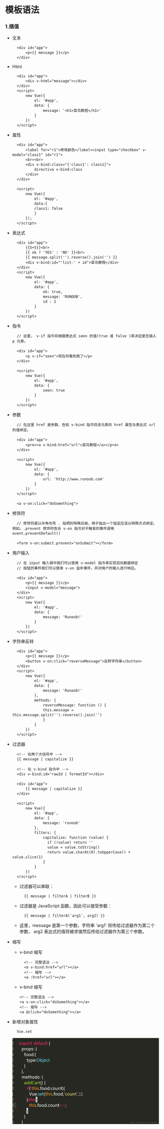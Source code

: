 # 模板语法

### 1.插值

- 文本
	
		<div id="app">
			<p>{{ message }}</p>
		</div>
	
- Html

		<div id="app">
		    <div v-html="message"></div>
		</div>
		<script>
			new Vue({
		  		el: '#app',
		  		data: {
		    		message: '<h1>菜鸟教程</h1>'
			  	}
			})
		</script>
		
- 属性

		<div id="app">
	  		<label for="r1">修改颜色</label><input type="checkbox" v-model="class1" id="r1">
		  	<br><br>
		  	<div v-bind:class="{'class1': class1}">
				directiva v-bind:class
		  	</div>
		</div>
		    
		<script>
			new Vue({
	    		el: '#app',
			  	data:{
		      	class1: false
	  			}
			});
		</script>

- 表达式

		<div id="app">
	  		{{5+5}}<br>
		  	{{ ok ? 'YES' : 'NO' }}<br>
		  	{{ message.split('').reverse().join('') }}
		  	<div v-bind:id="'list-' + id">菜鸟教程</div>
		</div>
		<script>
			new Vue({
		  		el: '#app',
		 	 	data: {
			    	ok: true,
			    	message: 'RUNOOB',
			    	id : 1
			  	}
			})
		</script>

- 指令

		// 这里， v-if 指令将根据表达式 seen 的值(true 或 false )来决定是否插入 p 元素。
		
		<div id="app">
    		<p v-if="seen">现在你看到我了</p>
		</div>
		    
		<script>
			new Vue({
			  	el: '#app',
			  	data: {
			    	seen: true
			  	}
			})
		</script>
		
- 参数

		// 在这里 href 是参数，告知 v-bind 指令将该元素的 href 属性与表达式 url 的值绑定。
		
		<div id="app">
    		<pre><a v-bind:href="url">菜鸟教程</a></pre>
		</div>
		    
		<script>
			new Vue({
			  	el: '#app',
			  	data: {
			    	url: 'http://www.runoob.com'
			  	}
			})
		</script>
		
		<a v-on:click="doSomething">

- 修饰符
		
		// 修饰符是以半角句号 . 指明的特殊后缀，用于指出一个指定应该以特殊方式绑定。例如，.prevent 修饰符告诉 v-on 指令对于触发的事件调用 event.preventDefault()
		
		<form v-on:submit.prevent="onSubmit"></form>

- 用户输入

		// 在 input 输入框中我们可以使用 v-model 指令来实现双向数据绑定 
		// 按钮的事件我们可以使用 v-on 监听事件，并对用户的输入进行响应。
		
		<div id="app">
		    <p>{{ message }}</p>
		    <input v-model="message">
		</div>
		<script>
			new Vue({
			  	el: '#app',
			  	data: {
			    	message: 'Runoob!'
			  	}
			})
		</script>

- 字符串反转

		<div id="app">
		    <p>{{ message }}</p>
		    <button v-on:click="reverseMessage">反转字符串</button>
		</div>
		<script>
			new Vue({
			  	el: '#app',
			  	data: {
			    	message: 'Runoob!'
			  	},
			  	methods: {
			    	reverseMessage: function () {
			      	this.message = this.message.split('').reverse().join('')
			    	}
			  	}
			})
		</script>

- 过滤器

		<!-- 在两个大括号中 -->
		{{ message | capitalize }}
		
		<!-- 在 v-bind 指令中 -->
		<div v-bind:id="rawId | formatId"></div>

		<div id="app">
		  	{{ message | capitalize }}
		</div>
		    
		<script>
			new Vue({
			  	el: '#app',
			  	data: {
			    	message: 'runoob'
			  	},
			  	filters: {
			    	capitalize: function (value) {
				      if (!value) return ''
				      value = value.toString()
				      return value.charAt(0).toUpperCase() + value.slice(1)
			    	}
			  	}
			})
		</script>

	- 过滤器可以串联：

			{{ message | filterA | filterB }}
	- 过滤器是 JavaScript 函数，因此可以接受参数：

			{{ message | filterA('arg1', arg2) }}
			
	- 这里，message 是第一个参数，字符串 'arg1' 将传给过滤器作为第二个参数， arg2 表达式的值将被求值然后传给过滤器作为第三个参数。

- 缩写
	
	- v-bind 缩写

			<!-- 完整语法 -->
			<a v-bind:href="url"></a>
			<!-- 缩写 -->
			<a :href="url"></a>
	- 	v-bind 缩写

			<!-- 完整语法 -->
			<a v-on:click="doSomething"></a>
			<!-- 缩写 -->
			<a @click="doSomething"></a>

- 新增对象属性

		Vue.set 
	
	![](media/15287727380976.png)


